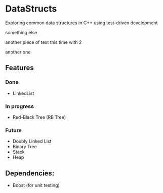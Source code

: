 # DataStructs
Exploring common data structures in C++ using test-driven development

something else

another piece of text
this time with 2

another one

## Features

### Done
- LinkedList

### In progress
- Red-Black Tree (RB Tree)

### Future
- Doubly Linked List
- Binary Tree
- Stack
- Heap


##  Dependencies:
- Boost (for unit testing)

